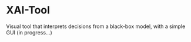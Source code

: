 # XAI-Tool
Visual tool that interprets decisions from a black-box model, with a simple GUI (in progress...)
